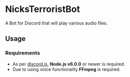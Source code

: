 # NicksTerroristBot

A Bot for Discord that will play various audio files.

## Usage

### Requirements

+ As per [discord.js](https://github.com/hydrabolt/discord.js#installation), **Node.js v6.0.0** or newer is required.
+ Due to using voice functionality **FFmpeg** is required.

